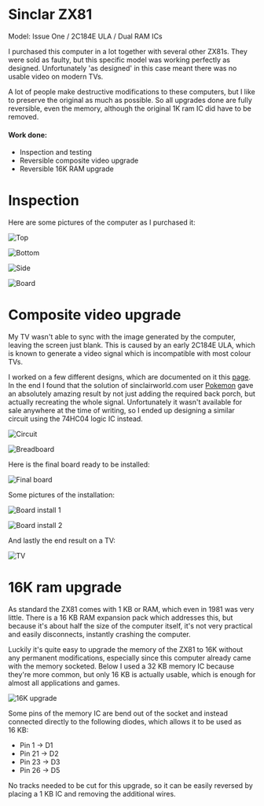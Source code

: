 # Sinclar ZX81 
Model: Issue One / 2C184E ULA / Dual RAM ICs

I purchased this computer in a lot together with several other ZX81s. They were sold as faulty, but this specific model was working perfectly as designed. Unfortunately 'as designed' in this case meant there was no usable video on modern TVs. 

A lot of people make destructive modifications to these computers, but I like to preserve the original as much as possible. So all upgrades done are fully reversible, even the memory, although the original 1K ram IC did have to be removed.

#### Work done:
+ Inspection and testing
+ Reversible composite video upgrade
+ Reversible 16K RAM upgrade

# Inspection
Here are some pictures of the computer as I purchased it:

![Top](img_001.jpg)

![Bottom](img_002.jpg)

![Side](img_003.jpg)

![Board](img_004.jpg)

# Composite video upgrade
My TV wasn't able to sync with the image generated by the computer, leaving the screen just blank. This is caused by an early 2C184E ULA, which is known to generate a video signal which is incompatible with most colour TVs. 

I worked on a few different designs, which are documented on it this [page](../2021-03-20_Sinclair_ZX81_video_board). In the end I found that the solution of sinclairworld.com user [Pokemon](https://www.sinclairzxworld.com/viewtopic.php?f=6&t=840) gave an absolutely amazing result by not just adding the required back porch, but actually recreating the whole signal. Unfortunately it wasn't available for sale anywhere at the time of writing, so I ended up designing a similar circuit using the 74HC04 logic IC instead. 

![Circuit](composite_img_001.png)

![Breadboard](composite_img_002.jpg)

Here is the final board ready to be installed:

![Final board](composite_img_003.jpg)

Some pictures of the installation:

![Board install 1](img_006.jpg)

![Board install 2](img_007.jpg)

And lastly the end result on a TV:

![TV](img_008.jpg)

# 16K ram upgrade
As standard the ZX81 comes with 1 KB or RAM, which even in 1981 was very little. There is a 16 KB RAM expansion pack which addresses this, but because it's about half the size of the computer itself, it's not very practical and easily disconnects, instantly crashing the computer. 

Luckily it's quite easy to upgrade the memory of the ZX81 to 16K without any permanent modifications, especially since this computer already came with the memory socketed. Below I used a 32 KB memory IC because they're more common, but only 16 KB is actually usable, which is enough for almost all applications and games.

![16K upgrade](img_005.jpg)

Some pins of the memory IC are bend out of the socket and instead connected directly to the following diodes, which allows it to be used as 16 KB:

+ Pin  1 -> D1
+ Pin 21 -> D2
+ Pin 23 -> D3
+ Pin 26 -> D5

No tracks needed to be cut for this upgrade, so it can be easily reversed by placing a 1 KB IC and removing the additional wires. 